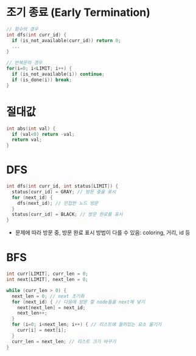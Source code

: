 # 조기 종료 (Early Termination)
```c
// 함수의 경우
int dfs(int curr_id) {
  if (is_not_available(curr_id)) return 0;
  ...
}

// 반복문의 경우
for(i=0; i<LIMIT; i++) {
  if (is_not_available(i)) continue;
  if (is_done(i)) break;
}
```

# 절대값
```c
int abs(int val) {
  if (val<0) return -val;
  return val;
}
```

# DFS
```c
int dfs(int curr_id, int status[LIMIT]) {
  status[curr_id] = GRAY; // 방문 중을 표시
  for (next_id) {
    dfs(next_id); // 인접한 노드 방문
  }
  status[curr_id] = BLACK; // 방문 완료를 표시
}
```

- 문제에 따라 방문 중, 방문 완료 표시 방법이 다를 수 있음: coloring, 거리, id 등

# BFS
```c
int curr[LIMIT], curr_len = 0;
int next[LIMIT], next_len = 0;

while (curr_len > 0) {
  next_len = 0; // next 초기화
  for (next_id) { // 다음에 방문 할 node들을 next에 넣기
    next[next_len] = next_id;
    next_len++;
  }
  for (i=0; i<next_len; i++) { // 리스트에 들어있는 요소 옮기기
    curr[i] = next[i];
  }
  curr_len = next_len; // 리스트 크기 바꾸기
}
```
